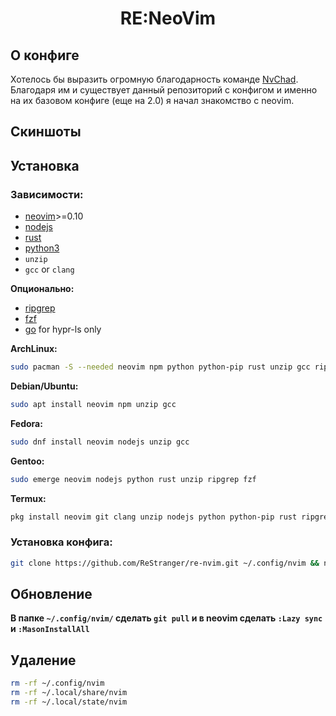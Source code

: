 <h1 style="text-align: center;">RE:NeoVim</h1>

## О конфиге

Хотелось бы выразить огромную благодарность команде [NvChad](https://github.com/NvChad). Благодаря им и существует данный репозиторий с конфигом и именно на их базовом конфиге (еще на 2.0) я начал знакомство с neovim.

## Скиншоты

## Установка

### **Зависимости:**

- [neovim](https://neovim.io/)>=0.10
- [nodejs](https://nodejs.org/en/)
- [rust](https://www.rust-lang.org/)
- [python3](https://www.python.org/)
- `unzip`
- `gcc` or `clang`

**Опционально:**

- [ripgrep](https://github.com/BurntSushi/ripgrep)
- [fzf](https://github.com/junegunn/fzf)
- [go](https://go.dev/) for hypr-ls only

**ArchLinux:**

```sh
sudo pacman -S --needed neovim npm python python-pip rust unzip gcc ripgrep fzf
```

**Debian/Ubuntu:**

```sh
sudo apt install neovim npm unzip gcc
```

**Fedora:**

```sh
sudo dnf install neovim nodejs unzip gcc
```

**Gentoo:**

```sh
sudo emerge neovim nodejs python rust unzip ripgrep fzf
```

**Termux:**

```sh
pkg install neovim git clang unzip nodejs python python-pip rust ripgrep fzf
```

### **Установка конфига:**

```sh
git clone https://github.com/ReStranger/re-nvim.git ~/.config/nvim && nvim -c "MasonInstallAll"
```

## Обновление

**В папке `~/.config/nvim/` сделать `git pull` и в neovim сделать `:Lazy sync` и `:MasonInstallAll`**

## Удаление

```sh
rm -rf ~/.config/nvim
rm -rf ~/.local/share/nvim
rm -rf ~/.local/state/nvim
```
